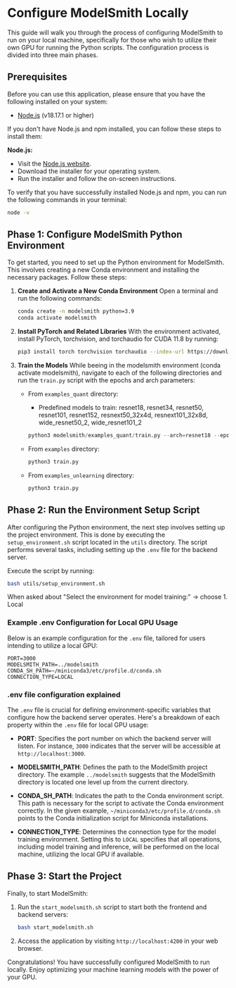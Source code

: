 # Configure ModelSmith Locally

This guide will walk you through the process of configuring ModelSmith to run on your local machine, specifically for those who wish to utilize their own GPU for running the Python scripts. The configuration process is divided into three main phases.

## Prerequisites

Before you can use this application, please ensure that you have the following installed on your system:

- [Node.js](https://nodejs.org/) (v18.17.1 or higher)

If you don't have Node.js and npm installed, you can follow these steps to install them:

**Node.js:**

- Visit the [Node.js website](https://nodejs.org/).
- Download the installer for your operating system.
- Run the installer and follow the on-screen instructions.

To verify that you have successfully installed Node.js and npm, you can run the following commands in your terminal:

```bash
node -v
```

## Phase 1: Configure ModelSmith Python Environment

To get started, you need to set up the Python environment for ModelSmith. This involves creating a new Conda environment and installing the necessary packages. Follow these steps:

1. **Create and Activate a New Conda Environment**
   Open a terminal and run the following commands:

   ```bash
   conda create -n modelsmith python=3.9
   conda activate modelsmith
   ```

2. **Install PyTorch and Related Libraries**
   With the environment activated, install PyTorch, torchvision, and torchaudio for CUDA 11.8 by running:

   ```bash
   pip3 install torch torchvision torchaudio --index-url https://download.pytorch.org/whl/cu118
   ```

3. **Train the Models**
   While beeing in the modelsmith environment (conda activate modelsmith), navigate to each of the following directories and run the `train.py` script with the epochs and arch parameters:

   - From `examples_quant` directory:

     - Predefined models to train: resnet18, resnet34, resnet50, resnet101, resnet152, resnext50_32x4d, resnext101_32x8d, wide_resnet50_2, wide_resnet101_2

     ```python
     python3 modelsmith/examples_quant/train.py --arch=resnet18 --epochs=1
     ```

   - From `examples` directory:

     ```python
     python3 train.py
     ```

   - From `examples_unlearning` directory:
     ```python
     python3 train.py
     ```

## Phase 2: Run the Environment Setup Script

After configuring the Python environment, the next step involves setting up the project environment. This is done by executing the `setup_environment.sh` script located in the `utils` directory. The script performs several tasks, including setting up the `.env` file for the backend server.

Execute the script by running:

```bash
bash utils/setup_environment.sh
```

When asked about "Select the environment for model training:" -> choose 1. Local

### Example .env Configuration for Local GPU Usage

Below is an example configuration for the `.env` file, tailored for users intending to utilize a local GPU:

```
PORT=3000
MODELSMITH_PATH=../modelsmith
CONDA_SH_PATH=~/miniconda3/etc/profile.d/conda.sh
CONNECTION_TYPE=LOCAL
```

### .env file configuration explained

The `.env` file is crucial for defining environment-specific variables that configure how the backend server operates. Here's a breakdown of each property within the `.env` file for local GPU usage:

- **PORT**: Specifies the port number on which the backend server will listen. For instance, `3000` indicates that the server will be accessible at `http://localhost:3000`.

- **MODELSMITH_PATH**: Defines the path to the ModelSmith project directory. The example `../modelsmith` suggests that the ModelSmith directory is located one level up from the current directory.

- **CONDA_SH_PATH**: Indicates the path to the Conda environment script. This path is necessary for the script to activate the Conda environment correctly. In the given example, `~/miniconda3/etc/profile.d/conda.sh` points to the Conda initialization script for Miniconda installations.

- **CONNECTION_TYPE**: Determines the connection type for the model training environment. Setting this to `LOCAL` specifies that all operations, including model training and inference, will be performed on the local machine, utilizing the local GPU if available.

## Phase 3: Start the Project

Finally, to start ModelSmith:

1. Run the `start_modelsmith.sh` script to start both the frontend and backend servers:

   ```bash
   bash start_modelsmith.sh
   ```

2. Access the application by visiting `http://localhost:4200` in your web browser.

Congratulations! You have successfully configured ModelSmith to run locally. Enjoy optimizing your machine learning models with the power of your GPU.

